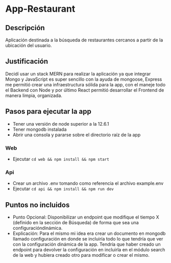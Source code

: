 # App-Restaurant

## Descripción

Aplicación destinada a la búsqueda de restaurantes cercanos a partir de la ubicación del usuario.

## Justificación

Decidí usar un stack MERN para realizar la aplicación ya que integrar Mongo y JavaScript es super sencillo con la ayuda de mongoose, Express me permitió crear una infraestructura sólida para la app, con el maneje todo el Backend con Node y por último React permitió desarrollar el Frontend de manera limpia, organizada.

## Pasos para ejecutar la app

- Tener una versión de node superior a la 12.6.1
- Tener mongodb instalada
- Abrir una consola y pararse sobre el directorio raíz de la app

### Web

- Ejecutar `cd web && npm install && npm start`

### Api

- Crear un archivo .env tomando como referencia el archivo example.env
- Ejecutar `cd api && npm install && npm run dev`

## Puntos no incluidos

- Punto Opcional: Disponibilizar un endpoint que modifique el tiempo X (definido en la sección de
  Búsqueda) ​de ​forma ​que ​sea ​una ​configuración ​dinámica.
- Explicación: Para el mismo mi idea era crear un documento en mongodb llamado configuración en donde se incluiría todo lo que tendría que ver con la configuración dinámica de la app. Tendría que haber creado un endpoint para devolver la configuración en incluirla en el módulo search de la web y hubiera creado otro para modificar o crear el mismo.
